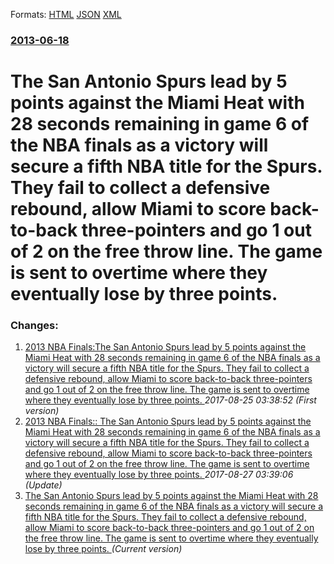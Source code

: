 
Formats: [HTML](/news/2013/06/18/the-san-antonio-spurs-lead-by-5-points-against-the-miami-heat-with-28-seconds-remaining-in-game-6-of-the-nba-finals-as-a-victory-will-secure.html)  [JSON](/news/2013/06/18/the-san-antonio-spurs-lead-by-5-points-against-the-miami-heat-with-28-seconds-remaining-in-game-6-of-the-nba-finals-as-a-victory-will-secure.json)  [XML](/news/2013/06/18/the-san-antonio-spurs-lead-by-5-points-against-the-miami-heat-with-28-seconds-remaining-in-game-6-of-the-nba-finals-as-a-victory-will-secure.xml)  

### [2013-06-18](/news/2013/06/18/index.md)

##### 
# The San Antonio Spurs lead by 5 points against the Miami Heat with 28 seconds remaining in game 6 of the NBA finals as a victory will secure a fifth NBA title for the Spurs. They fail to collect a defensive rebound, allow Miami to score back-to-back three-pointers and go 1 out of 2 on the free throw line. The game is sent to overtime where they eventually lose by three points. 




### Changes:

1. [2013 NBA Finals:The San Antonio Spurs lead by 5 points against the Miami Heat with 28 seconds remaining in game 6 of the NBA finals as a victory will secure a fifth NBA title for the Spurs. They fail to collect a defensive rebound, allow Miami to score back-to-back three-pointers and go 1 out of 2 on the free throw line. The game is sent to overtime where they eventually lose by three points. ](/news/2013/06/18/2013-nba-finals-pthe-san-antonio-spurs-lead-by-5-points-against-the-miami-heat-with-28-seconds-remaining-in-game-6-of-the-nba-finals-as-a-vi.md) _2017-08-25 03:38:52 (First version)_
2. [2013 NBA Finals:: The San Antonio Spurs lead by 5 points against the Miami Heat with 28 seconds remaining in game 6 of the NBA finals as a victory will secure a fifth NBA title for the Spurs. They fail to collect a defensive rebound, allow Miami to score back-to-back three-pointers and go 1 out of 2 on the free throw line. The game is sent to overtime where they eventually lose by three points. ](/news/2013/06/18/2013-nba-finals-the-san-antonio-spurs-lead-by-5-points-against-the-miami-heat-with-28-seconds-remaining-in-game-6-of-the-nba-finals-as-a-v.md) _2017-08-27 03:39:06 (Update)_
2. [The San Antonio Spurs lead by 5 points against the Miami Heat with 28 seconds remaining in game 6 of the NBA finals as a victory will secure a fifth NBA title for the Spurs. They fail to collect a defensive rebound, allow Miami to score back-to-back three-pointers and go 1 out of 2 on the free throw line. The game is sent to overtime where they eventually lose by three points. ](/news/2013/06/18/the-san-antonio-spurs-lead-by-5-points-against-the-miami-heat-with-28-seconds-remaining-in-game-6-of-the-nba-finals-as-a-victory-will-secure.md) _(Current version)_
